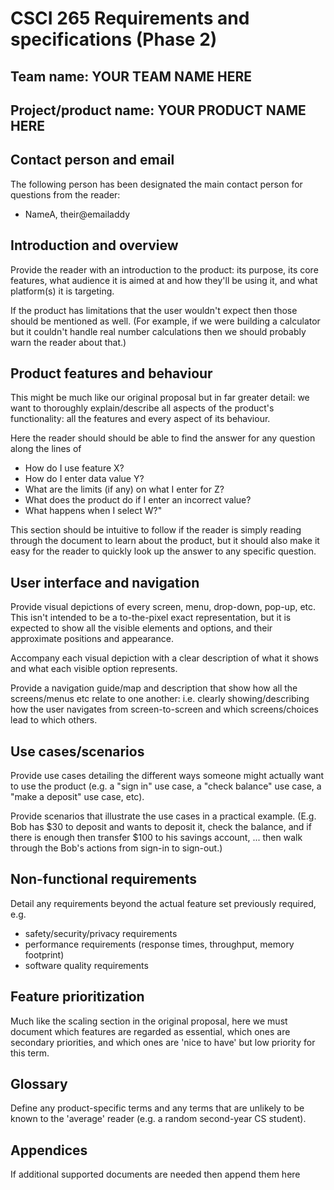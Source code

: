 
# CSCI 265 Requirements and specifications (Phase 2)

## Team name: YOUR TEAM NAME HERE

## Project/product name: YOUR PRODUCT NAME HERE

## Contact person and email

The following person has been designated the main contact person for questions from the reader:

 - NameA, their@emailaddy

## Introduction and overview

Provide the reader with an introduction to the product: its purpose, its core features, what audience it is aimed at and how they'll be using it, and what platform(s) it is targeting.

If the product has limitations that the user wouldn't expect then those should be mentioned as well.  (For example, if we were building a calculator but it couldn't handle real number calculations then we should probably warn the reader about that.)

## Product features and behaviour

This might be much like our original proposal but in far greater detail: we want to thoroughly explain/describe all aspects of the product's functionality: all the features and every aspect of its behaviour.

Here the reader should should be able to find the answer for any question along the lines of
- How do I use feature X?
- How do I enter data value Y?
- What are the limits (if any) on what I enter for Z?
- What does the product do if I enter an incorrect value?
- What happens when I select W?"

This section should be intuitive to follow if the reader is simply reading through the document to learn about the product, but it should also make it easy for the reader to quickly look up the answer to any specific question.

## User interface and navigation

Provide visual depictions of every screen, menu, drop-down, pop-up, etc.  This isn't intended to be a to-the-pixel exact representation, but it is expected to show all the visible elements and options, and their approximate positions and appearance.

Accompany each visual depiction with a clear description of what it shows and what each visible option represents.

Provide a navigation guide/map and description that show how all the screens/menus etc relate to one another: i.e. clearly showing/describing how the user navigates from screen-to-screen and which screens/choices lead to which others.

## Use cases/scenarios

Provide use cases detailing the different ways someone might actually want to use the product (e.g. a "sign in" use case, a "check balance" use case, a "make a deposit" use case, etc).

Provide scenarios that illustrate the use cases in a practical example.  (E.g. Bob has $30 to deposit and wants to deposit it, check the balance, and if there is enough then transfer $100 to his savings account, ... then walk through the Bob's actions from sign-in to sign-out.)

## Non-functional requirements

Detail any requirements beyond the actual feature set previously required, e.g.
- safety/security/privacy requirements
- performance requirements (response times, throughput, memory footprint)
- software quality requirements

## Feature prioritization

Much like the scaling section in the original proposal, here we must document which features are regarded as essential, which ones are secondary priorities, and which ones are 'nice to have' but low priority for this term.

## Glossary

Define any product-specific terms and any terms that are unlikely to be known to the 'average' reader (e.g. a random second-year CS student).

## Appendices

If additional supported documents are needed then append them here

